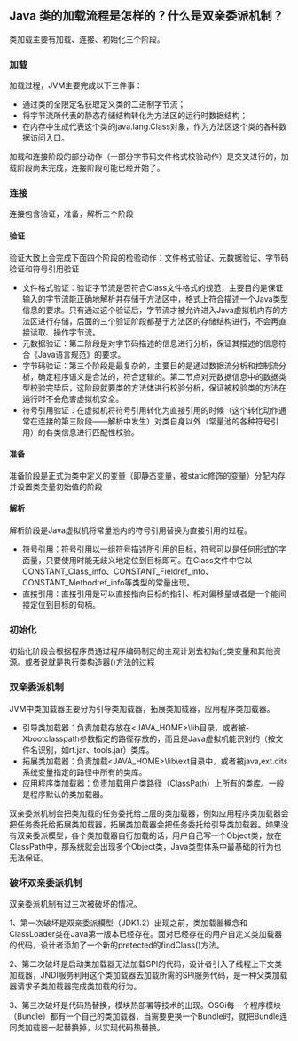 ## Java 类的加载流程是怎样的？什么是双亲委派机制？
类加载主要有加载、连接、初始化三个阶段。
### 加载
加载过程，JVM主要完成以下三件事：

- 通过类的全限定名获取定义类的二进制字节流；
- 将字节流所代表的静态存储结构转化为方法区的运行时数据结构；
- 在内存中生成代表这个类的java.lang.Class对象，作为方法区这个类的各种数据访问入口。

加载和连接阶段的部分动作（一部分字节码文件格式校验动作）是交叉进行的，加载阶段尚未完成，连接阶段可能已经开始了。
### 连接
连接包含验证，准备，解析三个阶段
#### 验证
验证大致上会完成下面四个阶段的检验动作：文件格式验证、元数据验证、字节码验证和符号引用验证

- 文件格式验证：验证字节流是否符合Class文件格式的规范，主要目的是保证输入的字节流能正确地解析并存储于方法区中，格式上符合描述一个Java类型信息的要求。只有通过这个验证后，字节流才被允许进入Java虚拟机内存的方法区进行存储，后面的三个验证阶段都基于方法区的存储结构进行，不会再直接读取、操作字节流。
- 元数据验证：第二阶段是对字节码描述的信息进行分析，保证其描述的信息符合《Java语言规范》的要求。
- 字节码验证：第三个阶段是最复杂的，主要目的是通过数据流分析和控制流分析，确定程序语义是合法的，符合逻辑的。第二节点对元数据信息中的数据类型校验完毕后，这阶段就要类的方法体进行校验分析，保证被校验类的方法在运行时不会危害虚拟机安全。
- 符号引用验证：在虚拟机将符号引用转化为直接引用的时候（这个转化动作通常在连接的第三阶段——解析中发生）对类自身以外（常量池的各种符号引用）的各类信息进行匹配性校验。

#### 准备
准备阶段是正式为类中定义的变量（即静态变量，被static修饰的变量）分配内存并设置类变量初始值的阶段

#### 解析
解析阶段是Java虚拟机将常量池内的符号引用替换为直接引用的过程。

- 符号引用：符号引用以一组符号描述所引用的目标，符号可以是任何形式的字面量，只要使用时能无歧义地定位到目标即可。在Class文件中它以CONSTANT_Class_info、CONSTANT_Fieldref_info、CONSTANT_Methodref_info等类型的常量出现。
- 直接引用：直接引用是可以直接指向目标的指针、相对偏移量或者是一个能间接定位到目标的句柄。

### 初始化
初始化阶段会根据程序员通过程序编码制定的主观计划去初始化类变量和其他资源。或者说就是执行类构造器<clinit>()方法的过程

### 双亲委派机制
JVM中类加载器主要分为引导类加载器，拓展类加载器，应用程序类加载器。

- 引导类加载器：负责加载存放在<JAVA_HOME>\lib目录，或者被-Xbootclasspath参数指定的路径存放的，而且是Java虚拟机能识别的（按文件名识别，如rt.jar、tools.jar）类库。
- 拓展类加载器：负责加载<JAVA_HOME>\lib\ext目录中，或者被java,ext.dits系统变量指定的路径中所有的类库。
- 应用程序类加载器：负责加载用户类路径（ClassPath）上所有的类库。一般是程序默认的类加载器。

双亲委派机制会把类加载的任务委托给上层的类加载器，例如应用程序类加载器会把任务委托给拓展类加载器，拓展类加载器会把任务委托给引导类加载器。如果没有双亲委派模型，各个类加载器自行加载的话，用户自己写一个Object类，放在ClassPath中，那系统就会出现多个Object类，Java类型体系中最基础的行为也无法保证。

### 破坏双亲委派机制
双亲委派机制有过三次被破坏的情况。

1、第一次破坏是双亲委派模型（JDK1.2）出现之前，类加载器概念和ClassLoader类在Java第一版本已经存在。面对已经存在的用户自定义类加载器的代码，设计者添加了一个新的pretected的findClass()方法。

2、第二次破坏是启动类加载器无法加载SPI的代码，设计者引入了线程上下文类加载器，JNDI服务利用这个类加载器去加载所需的SPI服务代码，是一种父类加载器请求子类加载器完成类加载的行为。

3、第三次破坏是代码热替换，模块热部署等技术的出现。OSGi每一个程序模块（Bundle）都有一个自己的类加载器，当需要更换一个Bundle时，就把Bundle连同类加载器一起替换掉，以实现代码热替换。
